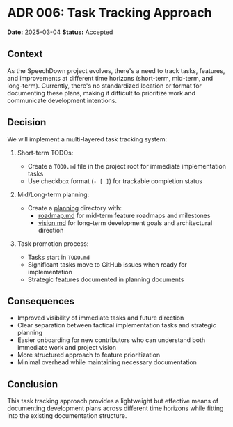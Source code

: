 # ADR 006: Task Tracking Approach

**Date:** 2025-03-04
**Status:** Accepted

## Context

As the SpeechDown project evolves, there's a need to track tasks, features, and improvements at different time horizons (short-term, mid-term, and long-term). Currently, there's no standardized location or format for documenting these plans, making it difficult to prioritize work and communicate development intentions.

## Decision

We will implement a multi-layered task tracking system:

1. Short-term TODOs:

   - Create a `TODO.md` file in the project root for immediate implementation tasks
   - Use checkbox format (`- [ ]`) for trackable completion status

2. Mid/Long-term planning:

   - Create a [planning](../../docs/planning/) directory with:
     - [roadmap.md](../../docs/planning/roadmap.md) for mid-term feature roadmaps and milestones
     - [vision.md](../../docs/planning/vision.md) for long-term development goals and architectural direction

3. Task promotion process:
   - Tasks start in `TODO.md`
   - Significant tasks move to GitHub issues when ready for implementation
   - Strategic features documented in planning documents

## Consequences

- Improved visibility of immediate tasks and future direction
- Clear separation between tactical implementation tasks and strategic planning
- Easier onboarding for new contributors who can understand both immediate work and project vision
- More structured approach to feature prioritization
- Minimal overhead while maintaining necessary documentation

## Conclusion

This task tracking approach provides a lightweight but effective means of documenting development plans across different time horizons while fitting into the existing documentation structure.
